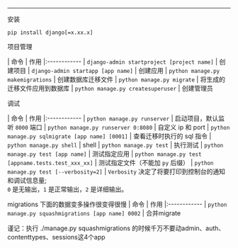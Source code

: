 <hr>

安装

```
pip install django[=x.xx.x]
```

项目管理

| 命令 | 作用
|:------------
| `django-admin startproject [project name]` | 创建项目
| `django-admin startapp [app name]` | 创建应用
| `python manage.py makemigrations` | 创建数据库迁移文件
| `python manage.py migrate` | 将生成的迁移文件应用到数据库
| `python manage.py createsuperuser` | 创建管理员


调试

| 命令 | 作用
|:------------
| `python manage.py runserver` | 启动项目，默认监听 `8000` 端口
| `python manage.py runserver 0:8080` | 自定义 ip 和 port
| `python manage.py sqlmigrate [app name] [0001]` | 查看迁移时执行的 sql 指令
| `python manage.py shell` | shell
| `python manage.py test` | 执行测试
| `python manage.py test [app name]` | 测试指定应用
| `python manage.py test [appname.tests.test_xxx_xx]` | 测试指定文件（不能加 `py` 后缀）
| `python manage.py test [--verbosity=2]` | `Verbosity` 决定了将要打印到控制台的通知和调试信息量; <br>`0` 是无输出，`1` 是正常输出，`2` 是详细输出。

migrations 下面的数据变多操作很变得很慢
| 命令 | 作用
|:------------
| `python manage.py squashmigrations [app name] 0002` | 合并migrate

谨记：执行 ./manage.py squashmigrations 的时候千万不要动admin、auth、contenttypes、sessions这4个app
